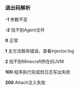 ### 退出码解析

**-1** 参数不足

**-2** 找不到Agent文件

**0** 正常

**1** 主方法致命错误，查看injector.log

**2** 找不到Minecraft所在的JVM

**100** 程序执行完成但日志写出失败

**200** Attach注入失败
